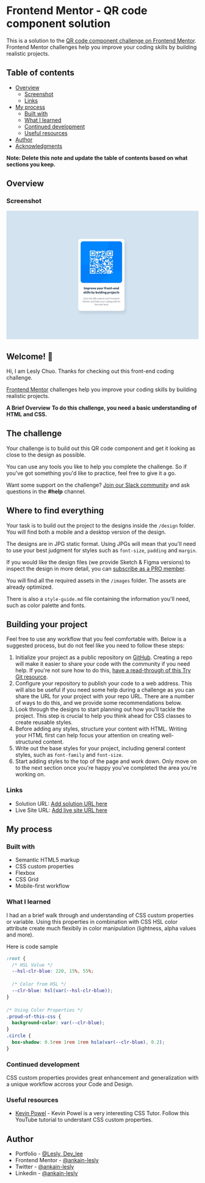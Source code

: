# Frontend Mentor - QR code component solution

This is a solution to the [QR code component challenge on Frontend Mentor](https://www.frontendmentor.io/challenges/qr-code-component-iux_sIO_H). Frontend Mentor challenges help you improve your coding skills by building realistic projects.

## Table of contents

- [Overview](#overview)
  - [Screenshot](#screenshot)
  - [Links](#links)
- [My process](#my-process)
  - [Built with](#built-with)
  - [What I learned](#what-i-learned)
  - [Continued development](#continued-development)
  - [Useful resources](#useful-resources)
- [Author](#author)
- [Acknowledgments](#acknowledgments)

**Note: Delete this note and update the table of contents based on what sections you keep.**

## Overview

### Screenshot

![](./images/screenshot.jpg)

## Welcome! 👋

Hi, I am Lesly Chuo.
Thanks for checking out this front-end coding challenge.

[Frontend Mentor](https://www.frontendmentor.io) challenges help you improve your coding skills by building realistic projects.

**A Brief Overview**
**To do this challenge, you need a basic understanding of HTML and CSS.**

## The challenge

Your challenge is to build out this QR code component and get it looking as close to the design as possible.

You can use any tools you like to help you complete the challenge. So if you've got something you'd like to practice, feel free to give it a go.

Want some support on the challenge? [Join our Slack community](https://www.frontendmentor.io/slack) and ask questions in the **#help** channel.

## Where to find everything

Your task is to build out the project to the designs inside the `/design` folder. You will find both a mobile and a desktop version of the design.

The designs are in JPG static format. Using JPGs will mean that you'll need to use your best judgment for styles such as `font-size`, `padding` and `margin`.

If you would like the design files (we provide Sketch & Figma versions) to inspect the design in more detail, you can [subscribe as a PRO member](https://www.frontendmentor.io/pro).

You will find all the required assets in the `/images` folder. The assets are already optimized.

There is also a `style-guide.md` file containing the information you'll need, such as color palette and fonts.

## Building your project

Feel free to use any workflow that you feel comfortable with. Below is a suggested process, but do not feel like you need to follow these steps:

1. Initialize your project as a public repository on [GitHub](https://github.com/). Creating a repo will make it easier to share your code with the community if you need help. If you're not sure how to do this, [have a read-through of this Try Git resource](https://try.github.io/).
2. Configure your repository to publish your code to a web address. This will also be useful if you need some help during a challenge as you can share the URL for your project with your repo URL. There are a number of ways to do this, and we provide some recommendations below.
3. Look through the designs to start planning out how you'll tackle the project. This step is crucial to help you think ahead for CSS classes to create reusable styles.
4. Before adding any styles, structure your content with HTML. Writing your HTML first can help focus your attention on creating well-structured content.
5. Write out the base styles for your project, including general content styles, such as `font-family` and `font-size`.
6. Start adding styles to the top of the page and work down. Only move on to the next section once you're happy you've completed the area you're working on.

### Links

- Solution URL: [Add solution URL here](https://your-solution-url.com)
- Live Site URL: [Add live site URL here](https://your-live-site-url.com)

## My process

### Built with

- Semantic HTML5 markup
- CSS custom properties
- Flexbox
- CSS Grid
- Mobile-first workflow

### What I learned

I had an a brief walk through and understanding of CSS custom properties or variable.
Using this properties in combination with CSS HSL color attribute create much flexibily in color manipulation (lightness, alpha values and more).

Here is code sample

```css
:root {
  /* HSL Value */
  --hsl-clr-blue: 220, 15%, 55%;

  /* Color from HSL */
  --clr-blue: hsl(var(--hsl-clr-blue));
}

/* Using Color Properties */
.proud-of-this-css {
  background-color: var(--clr-blue);
}
.circle {
  box-shadow: 0.5rem 1rem 1rem hsla(var(--clr-blue), 0.2);
}
```

### Continued development

CSS custom properties provides great enhancement and generalization with a unique workflow accross your Code and Design.

### Useful resources

- [Kevin Powel](#) - Kevin Powel is a very interesting CSS Tutor. Follow this YouTube tutorial to understant CSS custom properties.

## Author

- Portfolio - [@Lesly, Dev_lee](https://www.letech-cg.com/portfolio)
- Frontend Mentor - [@ankain-lesly](https://www.frontendmentor.io/profile/ankain-lesly)
- Twitter - [@ankain-lesly](#)
- Linkedin - [@ankain-lesly](#)

